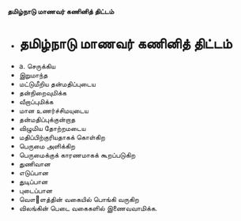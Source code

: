 **தமிழ்நாடு மாணவர் கணினித் திட்டம்**
- # தமிழ்நாடு மாணவர் கணினித் திட்டம்
- a. செருக்கிய
- இறுமாந்த
- மட்டுமீறிய தன்மதிப்புடைய
- தன்நிறைவுமிக்க
- வீறாப்புமிக்க
- மான உணர்ச்சிமயுடைய
- தன்மதிப்புக்குன்றாத
- விழுமிய தோற்றமடைய
- மதிப்பிற்குரியதாகக் கொள்கிற
- பெருமை அளிக்கிற
- பெருமைக்குக் காரணமாகக் கூறப்படுகிற
- துணிவான
- எடுப்பான
- துடிப்பான
- புடைப்பான
- வௌ஢ளத்தின் வகையில் பொங்கி வருகிற
- விலங்கின் பெடை வகைகளில் இணைவவாமிக்க.

